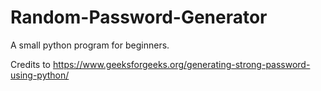 # Random-Password-Generator
A small python program for beginners.

Credits to https://www.geeksforgeeks.org/generating-strong-password-using-python/
